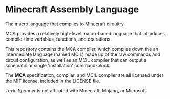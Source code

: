 # Minecraft Assembly Language
The macro language that compiles to Minecraft circuitry.

MCA provides a relatively high-level macro-based language that introduces compile-time variables, functions, and operations.

This repository contains the MCA compiler, which compiles down the an intermediate language (named MCIL) made up of the raw commands and circuit configuration, as well as an MCIL compiler that can output a schematic or single 'installation' command-block.

The **MCA** specification, compiler, and MCIL compiler are all licensed under the MIT license, included in the LICENSE file.

_Toxic Spanner_ is not affiliated with Minecraft, Mojang, or Microsoft.
